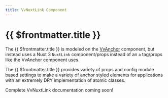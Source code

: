 ```yaml
---
title: VvNuxtLink Component
---
```


<script setup>
    import DocsPackageVersion from '../../../src/views/compos/DocsPackageVersion.vue'
    import DocsTypingDownstreamText from '../../../src/views/compos/DocsTypingDownstreamText.vue'
    
    import { VvAnchor, VvConfig } from '../../../src/index'
    import appColors from '../../../src/data/app.color.data.json'

    const grayColorStyles = {
        color: appColors.gray['900']
    }
    const whiteColorStyles = {
        color: appColors.white
    }
</script>



# {{ $frontmatter.title }}

The {{ $frontmatter.title }} is modeled on the [VvAnchor](/components/anchors/vv-anchor) component, but instead uses a Nuxt 3 `NuxtLink` component/props instead of an `a` tag/props like the VvAnchor component uses.

The {{ $frontmatter.title }} provides variety of props and config module based settings to make a variety of anchor styled elements for applications with an extremely DRY implementation of atomic classes.


Complete VvNuxtLink documentation coming soon!

<!-- TODO: create VvNuxtLink component CLI scripts -->
<!-- TODO: create VvNuxtLink documentation (based on VvRouterLink) -->
